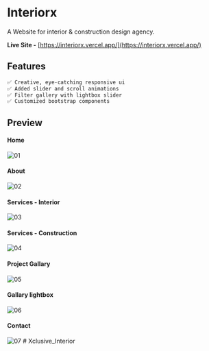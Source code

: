 # Interiorx

A Website for interior & construction design agency.

**Live Site -** [https://interiorx.vercel.app/](https://interiorx.vercel.app/)

## Features
```bash
✅ Creative, eye-catching responsive ui
✅ Added slider and scroll animations
✅ Filter gallery with lightbox slider
✅ Customized bootstrap components
```

## Preview
#### Home
![01](https://github.com/riazul01/interiorx/assets/141500318/3844b5fe-01b1-4c8f-88dc-d7626a8de541)
#### About
![02](https://github.com/riazul01/interiorx/assets/141500318/0a485acf-b199-4593-b33c-8f7a3355c83d)
#### Services - Interior
![03](https://github.com/riazul01/interiorx/assets/141500318/184a9871-c98d-4c1c-94d3-f2e9a37a820c)
#### Services - Construction
![04](https://github.com/riazul01/interiorx/assets/141500318/fcc17a81-057b-46c2-90e3-f29a5f8a289c)
#### Project Gallary
![05](https://github.com/riazul01/interiorx/assets/141500318/a463daf2-f508-4f4e-ab28-df51462a43cf)
#### Gallary lightbox
![06](https://github.com/riazul01/interiorx/assets/141500318/e747221b-6a3b-4993-ba51-dce9af2f1f0d)
#### Contact
![07](https://github.com/riazul01/interiorx/assets/141500318/2bbb0824-102a-497b-b046-bbcbf2b16fb6)
#   X c l u s i v e _ I n t e r i o r  
 